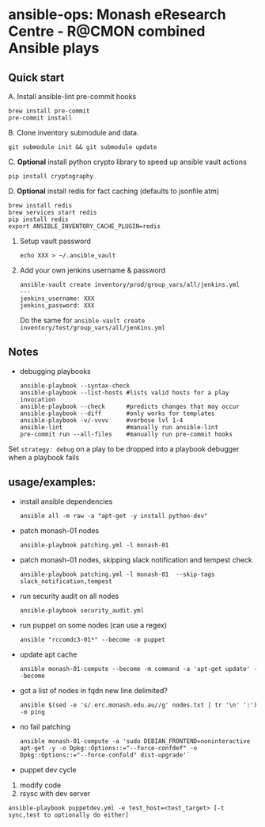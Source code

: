 # ansible-ops: Monash eResearch Centre - R@CMON combined Ansible plays

## Quick start

A. Install ansible-lint pre-commit hooks

```shell
brew install pre-commit
pre-commit install
```

B. Clone inventory submodule and data.

```shell
git submodule init && git submodule update

```

C. **Optional** install python crypto library to speed up ansible vault actions

```shell
pip install cryptography
```

D. **Optional** install redis for fact caching (defaults to jsonfile atm)

```shell
brew install redis
brew services start redis
pip install redis
export ANSIBLE_INVENTORY_CACHE_PLUGIN=redis
```

1. Setup vault password

   ```shell
   echo XXX > ~/.ansible_vault
   ```

2. Add your own jenkins username & password

   ```shell
   ansible-vault create inventory/prod/group_vars/all/jenkins.yml
   ---
   jenkins_username: XXX
   jenkins_password: XXX
   ```

   Do the same for `ansible-vault create inventory/test/group_vars/all/jenkins.yml`

## Notes

- debugging playbooks

  ```shell
  ansible-playbook --syntax-check
  ansible-playbook --list-hosts #lists valid hosts for a play invocation
  ansible-playbook --check      #predicts changes that may occur
  ansible-playbook --diff       #only works for templates
  ansible-playbook -v/-vvvv     #verbose lvl 1-4
  ansible-lint                  #manually run ansible-lint
  pre-commit run --all-files    #manually run pre-commit hooks
  ```

Set `strategy: debug` on a play to be dropped into a playbook debugger when a playbook fails

## usage/examples:

- install ansible dependencies

  ```shell
  ansible all -m raw -a "apt-get -y install python-dev"
  ```

- patch monash-01 nodes

  ```shell
  ansible-playbook patching.yml -l monash-01
  ```

- patch monash-01 nodes, skipping slack notification and tempest check

  ```shell
  ansible-playbook patching.yml -l monash-01  --skip-tags slack_notification,tempest
  ```

- run security audit on all nodes

  ```shell
  ansible-playbook security_audit.yml
  ```

- run puppet on some nodes (can use a regex)

  ```shell
  ansible "rccomdc3-01*" --become -m puppet
  ```

- update apt cache

  ```shell
  ansible monash-01-compute --become -m command -a 'apt-get update' --become
  ```

- got a list of nodes in fqdn new line delimited?

  ```
  ansible $(sed -e 's/.erc.monash.edu.au//g' nodes.txt | tr '\n' ':') -m ping
  ```

- no fail patching

  ```shell
  ansible monash-01-compute -a 'sudo DEBIAN_FRONTEND=noninteractive apt-get -y -o Dpkg::Options::="--force-confdef" -o Dpkg::Options::="--force-confold" dist-upgrade'`
  ```

- puppet dev cycle

1. modify code
2. rsysc with dev server

```shell
ansible-playbook puppetdev.yml -e test_host=<test_target> [-t sync,test to optionally do either]
```
